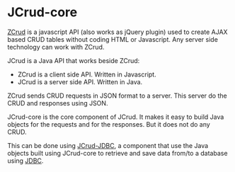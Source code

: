 # JCrud-core

[ZCrud](https://davidcana.github.io/Zcrud/) is a javascript API (also works as jQuery plugin) used to create AJAX based CRUD tables without coding HTML or Javascript. Any server side technology can work with ZCrud.

JCrud is a Java API that works beside ZCrud:
* ZCrud is a client side API. Written in Javascript.
* JCrud is a server side API. Written in Java.

ZCrud sends CRUD requests in JSON format to a server. This server do the CRUD and responses using JSON.     

JCrud-core is the core component of JCrud. It makes it easy to build Java objects for the requests and for the responses. But it does not do any CRUD.

This can be done using [JCrud-JDBC](https://github.com/davidcana/Jcrud-jdbc/), a component that use the Java objects built using JCrud-core to retrieve and save data from/to a database using [JDBC](https://en.wikipedia.org/wiki/Java_Database_Connectivity).
